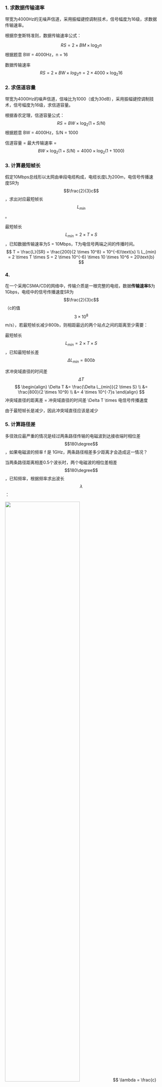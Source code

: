 ### 1. 求数据传输速率

带宽为4000Hz的无噪声信道，采用振幅键控调制技术，信号幅度为16级，求数据传输速率。

根据奈奎斯特准则，数据传输速率公式：


$$
RS = 2 \times BM \times \log_2{n}
$$
根据题意 BW = 4000Hz，n = 16

数据传输速率 $$RS = 2 \times BW  \times log_2{n} = 2 \times 4000 \times \log_2{16}$$



### 2. 求信道容量

带宽为4000Hz的噪声信道，信噪比为1000（或为30dB），采用振幅键控调制技术，信号幅度为16级，求信道容量。

根据香农定理，信道容量公式：
$$
RS = BW \times \log_2(1 + S/N)
$$
根据题意 BW = 4000Hz，S/N = 1000

信道容量 = 最大传输速率 = $$BW \times \log_2(1 + S/N) = 4000 \times \log_2(1 + 1000)$$



### 3. 计算最短帧长

假定10Mbps总线形以太网由单段电缆构成，电缆长度L为200m，电信号传播速度SR为 $$\frac{2}{3}c$$ ，求出对应最短帧长 $$L_{min}$$。

最短帧长 $$L_{min} = 2 \times T \times S$$，已知数据传输速率为S = 10Mbps，T为电信号两端之间的传播时间。
$$
T = \frac{L}{SR} = \frac{200}{2 \times 10^8} = 10^{-6}\text{s} \\
L_{min} = 2 \times T \times S = 2 \times 10^{-6} \times 10 \times 10^6 = 20\text{b}
$$

### 4. 

在一个采用CSMA/CD的网络中，传输介质是一根完整的电缆，数据**传输速率S**为1Gbps，电缆中的信号传播速度SR为 $$\frac{2}{3}c$$（c的值 $$3×10^8$$m/s），若最短帧长减少800b，则相距最远的两个站点之间的距离至少需要：

最短帧长 $$L_{min} = 2 \times T \times S$$，已知最短帧长差 $$\Delta L_{min} = 800b$$

求冲突域直径的时间差 $$\Delta T$$
$$
\begin{align}
\Delta T &= \frac{\Delta L_{min}}{2 \times S} \\
&= \frac{800}{2 \times 10^9} \\
&= 4 \times 10^{-7}s
\end{align}
$$
冲突域直径的距离差 = 冲突域直径的时间差 \Delta T \times 电信号传播速度

由于最短帧长是减少，因此冲突域直径应该是减少


### 5. 计算路径差

多径效应最严重的情况是经过两条路径传输的电磁波到达接收端时相位差 $$180\degree$$，如果电磁波的频率 f 是 1GHz，两条路径相差多少距离才会造成这一情况？

当两条路径距离相差0.5个波长时，两个电磁波的相位差相差 $$180\degree$$，已知频率，根据频率求出波长 $$\lambda$$​：

<img src="../../img/65.png" width=70%>
$$
\lambda = \frac{c}{f} = \frac{3 \times 10^8}{10^9} = 0.3\text{m}
$$


### 6. 求子网掩码

IP地址块`59.67.159.125/11`的子网掩码可写为`255.224.0.0`。

根据题意，32位IP的高11位为网络号，因此子网掩码的高11位位1：

32位子网掩码:  11111111   11100000   00000000   00000000
点分十进制:       255              224             0                   0

### 7. 聚合地址块

IP地址快`202.113.79.128/27`、`202.113.79.128/27`、`202.113.79.128/27`经居合后可用IP地址数为 $$2^6 - 2 + 2^5 - 2 = 92$$ 个。

将前两个聚合，少占用一个网络号和广播号。

### 8. 网络信息表

- IP地址：191.173.21.9
- 子网掩码：255.240.0.0
- 网络地址：**191.160.0.0**
- 直接广播地址：**191.175.255.255**
- 主机地址：**0.13.21.9**
- 最后一个可用IP地址：**191.175.255.254**

| 信息             | 二进制位                                |
| ---------------- | --------------------------------------- |
| IP地址           | 10111111_10101101_00010101_00001001     |
| 子网掩码         | 11111111_11110000_00000000_00000000     |
| 网络地址         | 10111111_1010**0000_00000000_00000000** |
| 直接广播地址地址 | 10111111_1010**1111_11111111_11111111** |
| 主机地址         | 00000000_000**1101_00010101_00001001**  |

### 10. 计算距离值

### 14. 发送窗口大小

假定发送端已经发送了序号1～3000的数据，目前接收到确认序号为2001、窗口字段值为3000的确认应答，在接收下一个确认应答前，求发送端能够发送的字节数。

### 15. 发送窗口达到通知窗口所需要的时间

### 16. 计算回复发送窗口所需要的时间

### 17. 基于滑动窗口的传输过程描述